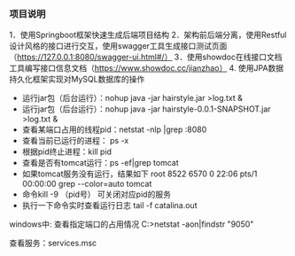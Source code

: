 ### 项目说明


1．使用Springboot框架快速生成后端项目结构
2．架构前后端分离，使用Restful设计风格的接口进行交互，使用swagger工具生成接口测试页面（https://127.0.0.1:8080/swagger-ui.html#/）
3．使用showdoc在线接口文档工具编写接口信息文档（https://www.showdoc.cc/jianzhao）
4. 使用JPA数据持久化框架实现对MySQL数据库的操作





- 运行jar包（后台运行）：nohup java -jar hairstyle.jar >log.txt &
- 运行jar包（后台运行）：nohup java -jar hairstyle-0.0.1-SNAPSHOT.jar >log.txt &
- 查看某端口占用的线程pid：netstat -nlp |grep :8080
- 查看当前已运行的进程： ps -x
- 根据pid终止进程：kill pid
- 查看是否有tomcat运行：ps -ef|grep tomcat
- 如果tomcat服务没有运行，结果如下 root      8522  6570  0 22:06 pts/1    00:00:00 grep --color=auto tomcat
- 命令kill -9 （pid号）  可关闭对应pid的服务
- 执行一下命令实时查看运行日志 tail -f catalina.out

windows中:
查看指定端口的占用情况 C:\>netstat -aon|findstr "9050"

查看服务：services.msc

